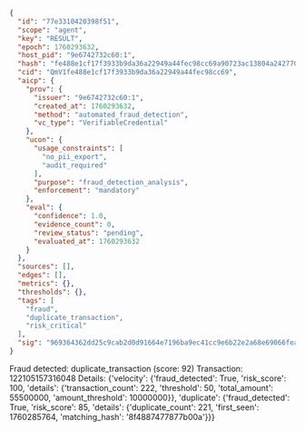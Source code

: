 ```json
{
  "id": "77e3310420398f51",
  "scope": "agent",
  "key": "RESULT",
  "epoch": 1760293632,
  "host_pid": "9e6742732c60:1",
  "hash": "fe488e1cf17f3933b9da36a22949a44fec98cc69a90723ac13804a24277078ca",
  "cid": "QmV1fe488e1cf17f3933b9da36a22949a44fec98cc69",
  "aicp": {
    "prov": {
      "issuer": "9e6742732c60:1",
      "created_at": 1760293632,
      "method": "automated_fraud_detection",
      "vc_type": "VerifiableCredential"
    },
    "ucon": {
      "usage_constraints": [
        "no_pii_export",
        "audit_required"
      ],
      "purpose": "fraud_detection_analysis",
      "enforcement": "mandatory"
    },
    "eval": {
      "confidence": 1.0,
      "evidence_count": 0,
      "review_status": "pending",
      "evaluated_at": 1760293632
    }
  },
  "sources": [],
  "edges": [],
  "metrics": {},
  "thresholds": {},
  "tags": [
    "fraud",
    "duplicate_transaction",
    "risk_critical"
  ],
  "sig": "969364362dd25c9cab2d0d91664e7196ba9ec41cc9e6b22e2a68e69066feace5"
}
```

Fraud detected: duplicate_transaction (score: 92)
Transaction: 122105157316048
Details: {'velocity': {'fraud_detected': True, 'risk_score': 100, 'details': {'transaction_count': 222, 'threshold': 50, 'total_amount': 55500000, 'amount_threshold': 10000000}}, 'duplicate': {'fraud_detected': True, 'risk_score': 85, 'details': {'duplicate_count': 221, 'first_seen': 1760285764, 'matching_hash': '8f4887477877b00a'}}}